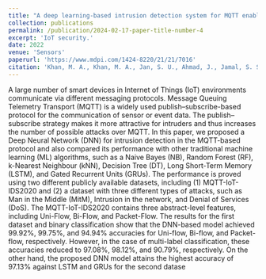 ```yaml
---
title: "A deep learning-based intrusion detection system for MQTT enabled IoT "
collection: publications
permalink: /publication/2024-02-17-paper-title-number-4
excerpt: 'IoT security.'
date: 2022
venue: 'Sensors'
paperurl: 'https://www.mdpi.com/1424-8220/21/21/7016'
citation: 'Khan, M. A., Khan, M. A., Jan, S. U., Ahmad, J., Jamal, S. S., Shah, A. A., ... & Buchanan, W. J. (2021). A deep learning-based intrusion detection system for MQTT enabled IoT. Sensors, 21(21), 7016.'
---
```


A large number of smart devices in Internet of Things (IoT) environments communicate via different messaging protocols. Message Queuing Telemetry Transport (MQTT) is a widely used publish–subscribe-based protocol for the communication of sensor or event data. The publish–subscribe strategy makes it more attractive for intruders and thus increases the number of possible attacks over MQTT. In this paper, we proposed a Deep Neural Network (DNN) for intrusion detection in the MQTT-based protocol and also compared its performance with other traditional machine learning (ML) algorithms, such as a Naive Bayes (NB), Random Forest (RF), k-Nearest Neighbour (kNN), Decision Tree (DT), Long Short-Term Memory (LSTM), and Gated Recurrent Units (GRUs). The performance is proved using two different publicly available datasets, including (1) MQTT-IoT-IDS2020 and (2) a dataset with three different types of attacks, such as Man in the Middle (MitM), Intrusion in the network, and Denial of Services (DoS). The MQTT-IoT-IDS2020 contains three abstract-level features, including Uni-Flow, Bi-Flow, and Packet-Flow. The results for the first dataset and binary classification show that the DNN-based model achieved 99.92%, 99.75%, and 94.94% accuracies for Uni-flow, Bi-flow, and Packet-flow, respectively. However, in the case of multi-label classification, these accuracies reduced to 97.08%, 98.12%, and 90.79%, respectively. On the other hand, the proposed DNN model attains the highest accuracy of 97.13% against LSTM and GRUs for the second datase
